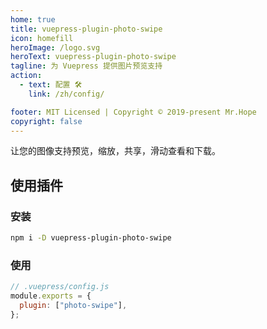```yaml
---
home: true
title: vuepress-plugin-photo-swipe
icon: homefill
heroImage: /logo.svg
heroText: vuepress-plugin-photo-swipe
tagline: 为 Vuepress 提供图片预览支持
action:
  - text: 配置 🛠
    link: /zh/config/

footer: MIT Licensed | Copyright © 2019-present Mr.Hope
copyright: false
---
```


让您的图像支持预览，缩放，共享，滑动查看和下载。

## 使用插件

### 安装

```bash
npm i -D vuepress-plugin-photo-swipe
```

### 使用

```js
// .vuepress/config.js
module.exports = {
  plugin: ["photo-swipe"],
};
```
